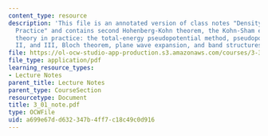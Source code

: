 ```yaml
---
content_type: resource
description: 'This file is an annotated version of class notes "Density-Functional
  Practice" and contains second Hohenberg-Kohn theorem, the Kohn-Sham equations, density-functional
  theory in practice: the total-energy pseudopotential method, pseudopotentials I,
  II, and III, Bloch theorem, plane wave expansion, and band structures.'
file: https://ol-ocw-studio-app-production.s3.amazonaws.com/courses/3-320-atomistic-computer-modeling-of-materials-sma-5107-spring-2005/a699e67dd632347b4ff7c18c49c0d916_3_01_note.pdf
file_type: application/pdf
learning_resource_types:
- Lecture Notes
parent_title: Lecture Notes
parent_type: CourseSection
resourcetype: Document
title: 3_01_note.pdf
type: OCWFile
uid: a699e67d-d632-347b-4ff7-c18c49c0d916
---
```

